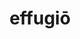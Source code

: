 ---
title: effugiō
meaning: to run away, escape
ch: [eleven, f1, f]
pos: verb
inf: effugere
secondppstem: effug
infend: ere
thirdpp: effūgī
conjugation: third
six: y
---